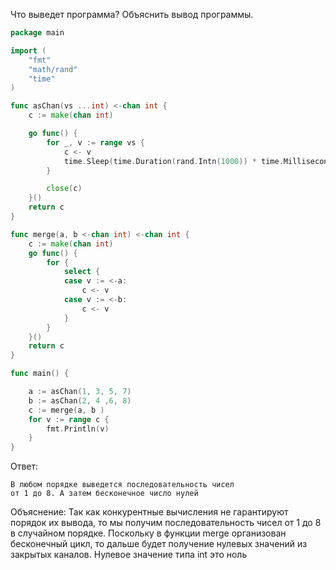 Что выведет программа? Объяснить вывод программы.

```go
package main

import (
	"fmt"
	"math/rand"
	"time"
)

func asChan(vs ...int) <-chan int {
	c := make(chan int)

	go func() {
		for _, v := range vs {
			c <- v
			time.Sleep(time.Duration(rand.Intn(1000)) * time.Millisecond)
		}

		close(c)
	}()
	return c
}

func merge(a, b <-chan int) <-chan int {
	c := make(chan int)
	go func() {
		for {
			select {
			case v := <-a:
				c <- v
			case v := <-b:
				c <- v
			}
		}
	}()
	return c
}

func main() {

	a := asChan(1, 3, 5, 7)
	b := asChan(2, 4 ,6, 8)
	c := merge(a, b )
	for v := range c {
		fmt.Println(v)
	}
}
```

Ответ:
```
В любом порядке выведется последовательность чисел
от 1 до 8. А затем бесконечное число нулей
```

Объяснение: Так как конкурентные вычисления не гарантируют порядок их вывода, то
мы получим последовательность чисел от 1 до 8 в случайном порядке. Поскольку в функции
merge организован бесконечный цикл, то дальше будет получение нулевых значений из закрытых каналов. Нулевое
значение типа int это ноль
